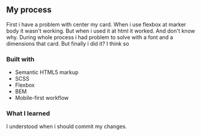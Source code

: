 
## My process
First i have a problem with center my card. When i use flexbox at marker body it wasn't working. But when i used it at html it worked. And don't know why.
During whole process i had problem to solve with a font and a dimensions that card. But finally i did it? I think so
### Built with

- Semantic HTML5 markup
- SCSS
- Flexbox
- BEM
- Mobile-first workflow

### What I learned

I understood when i should commit my changes.

